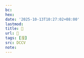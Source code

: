 ```yaml
---
bc:
hex:
date: '2025-10-13T10:27:02+08:00'
lastmod:
title: 􂽃
url: 􂽃
tags: [溼]
src: DCCV
note:
---
```

